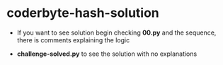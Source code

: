 # coderbyte-hash-solution

* If you want to see solution begin checking **00.py** and the sequence, there is comments explaining the logic

* **challenge-solved.py** to see the solution with no explanations